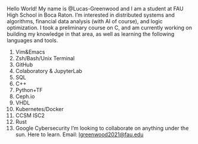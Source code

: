 Hello World! My name is @Lucas-Greenwood and I am a student at FAU High School in Boca Raton.
I’m interested in distributed systems and algorithms, financial data analysis (with AI of course), and logic optimization.
I took a preliminary course on C, and am currently working on building my knowledge in that area, as well as learning the following languages and tools.
1. Vim&Emacs
2. Zsh/Bash/Unix Terminal
3. GitHub
4. Colaboratory & JupyterLab
5. SQL
6. C++
7. Python+TF
8. Ceph.io
9. VHDL
10. Kubernetes/Docker
11. CCSM ISC2
12. Rust
13. Google Cybersecurity
I’m looking to collaborate on anything under the sun. Here to learn.
Email: lgreenwood2021@fau.edu
